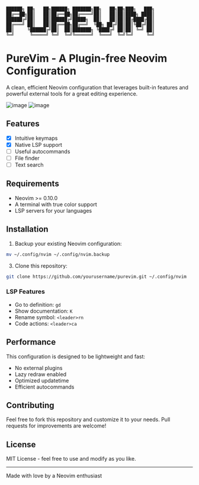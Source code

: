 ```ascii
██████╗ ██╗   ██╗██████╗ ███████╗██╗   ██╗██╗███╗   ███╗
██╔══██╗██║   ██║██╔══██╗██╔════╝██║   ██║██║████╗ ████║
██████╔╝██║   ██║██████╔╝█████╗  ██║   ██║██║██╔████╔██║
██╔═══╝ ██║   ██║██╔══██╗██╔══╝  ╚██╗ ██╔╝██║██║╚██╔╝██║
██║     ╚██████╔╝██║  ██║███████╗ ╚████╔╝ ██║██║ ╚═╝ ██║
╚═╝      ╚═════╝ ╚═╝  ╚═╝╚══════╝  ╚═══╝  ╚═╝╚═╝     ╚═╝
```

# PureVim - A Plugin-free Neovim Configuration

A clean, efficient Neovim configuration that leverages built-in features and powerful external tools for a great editing experience.

![image](https://github.com/user-attachments/assets/754119f0-42fa-4dcc-ade0-45e5eb4ac7ca)
![image](https://github.com/user-attachments/assets/838a282a-6df9-4f10-b998-58c80ab433b3)



## Features

- [x] Intuitive keymaps
- [x] Native LSP support
- [ ] Useful autocommands
- [ ] File finder 
- [ ] Text search 

## Requirements

- Neovim >= 0.10.0
- A terminal with true color support
- LSP servers for your languages

## Installation

1. Backup your existing Neovim configuration:
```bash
mv ~/.config/nvim ~/.config/nvim.backup
```

3. Clone this repository:
```bash
git clone https://github.com/yourusername/purevim.git ~/.config/nvim
```

### LSP Features

- Go to definition: `gd`
- Show documentation: `K`
- Rename symbol: `<leader>rn`
- Code actions: `<leader>ca`

## Performance

This configuration is designed to be lightweight and fast:

- No external plugins
- Lazy redraw enabled
- Optimized updatetime
- Efficient autocommands

## Contributing

Feel free to fork this repository and customize it to your needs. Pull requests for improvements are welcome!

## License

MIT License - feel free to use and modify as you like.

---

Made with love by a Neovim enthusiast 

